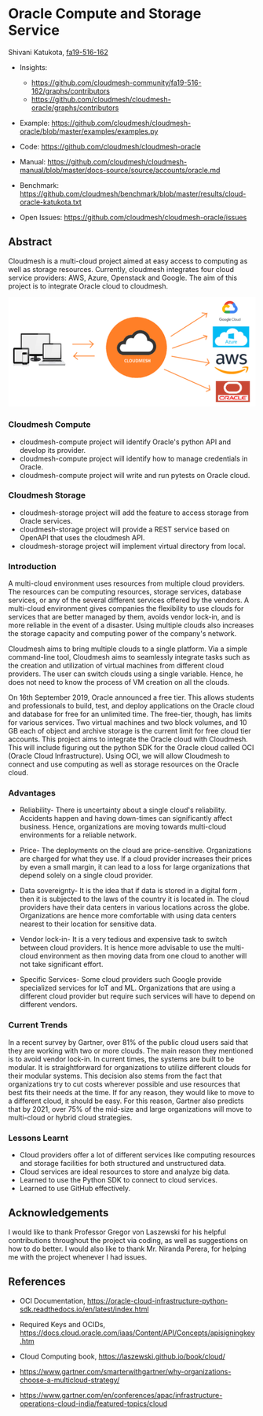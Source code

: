 # Oracle Compute and Storage Service

Shivani Katukota, [fa19-516-162](https://github.com/cloudmesh-community/fa19-516-162)

* Insights: 

    * <https://github.com/cloudmesh-community/fa19-516-162/graphs/contributors>
    * <https://github.com/cloudmesh/cloudmesh-oracle/graphs/contributors>

* Example: <https://github.com/cloudmesh/cloudmesh-oracle/blob/master/examples/examples.py>

* Code: <https://github.com/cloudmesh/cloudmesh-oracle>

* Manual: <https://github.com/cloudmesh/cloudmesh-manual/blob/master/docs-source/source/accounts/oracle.md>

* Benchmark: <https://github.com/cloudmesh/benchmark/blob/master/results/cloud-oracle-katukota.txt>

* Open Issues: <https://github.com/cloudmesh/cloudmesh-oracle/issues>

## Abstract

Cloudmesh is a multi-cloud project aimed at easy access to computing as well as 
storage resources. Currently, cloudmesh integrates four cloud service providers: 
AWS, Azure, Openstack and Google. The aim of this project is to integrate Oracle 
cloud to cloudmesh.

![Cloudmesh](../images/cloudmesh.png)

### Cloudmesh Compute

* cloudmesh-compute project will identify Oracle's python API and 
  develop its provider.
* cloudmesh-compute project will identify how to manage credentials 
  in Oracle.
* cloudmesh-compute project will write and run pytests on Oracle cloud. 

### Cloudmesh Storage

* cloudmesh-storage project will add the feature to access storage from 
  Oracle services.
* cloudmesh-storage project will provide a REST service based on 
  OpenAPI that uses the cloudmesh API.
* cloudmesh-storage project will implement virtual directory from local.

###	Introduction

A multi-cloud environment uses resources from multiple cloud providers. The 
resources can be computing resources, storage services, database services, or 
any of the several different services offered by the vendors. A multi-cloud 
environment gives companies the flexibility to use clouds for services that are 
better managed by them, avoids vendor lock-in, and is more reliable in the event
of a disaster. Using multiple clouds also increases the storage capacity and 
computing power of the company's network.

Cloudmesh aims to bring multiple clouds to a single platform. Via a simple 
command-line tool, Cloudmesh aims to seamlessly integrate tasks such as the 
creation and utilization of virtual machines from different cloud providers. The
user can switch clouds using a single variable. Hence, he does not need to know 
the process of VM creation on all the clouds. 

On 16th September 2019, Oracle announced a free tier. This allows students and 
professionals to build, test, and deploy applications on the Oracle cloud and 
database for free for an unlimited time. The free-tier, though, has limits for 
various services. Two virtual machines and two block volumes, and 10 GB each of 
object and archive storage is the current limit for free cloud tier accounts. 
This project aims to integrate the Oracle cloud with Cloudmesh. This will 
include figuring out the python SDK for the Oracle cloud called OCI (Oracle 
Cloud Infrastructure). Using OCI, we will allow Cloudmesh to connect and use 
computing as well as storage resources on the Oracle cloud.

###	Advantages

*	Reliability- There is uncertainty about a single cloud's reliability. 
Accidents happen and having down-times can significantly affect business. Hence, 
organizations are moving towards multi-cloud environments for a reliable 
network.

*	Price- The deployments on the cloud are price-sensitive. Organizations
 are charged for what they use. If a cloud provider increases their prices by 
 even a small margin, it can lead to a loss for large organizations that depend 
 solely on a single cloud provider.
 
*	Data sovereignty- It is the idea that if data is stored in a digital form
, then it is subjected to the laws of the country it is located in. The cloud 
providers have their data centers in various locations across the globe. 
Organizations are hence more comfortable with using data centers nearest to 
their location for sensitive data. 

*	Vendor lock-in- It is a very tedious and expensive task to switch between
 cloud providers. It is hence more advisable to use the multi-cloud environment 
 as then moving data from one cloud to another will not take significant effort.
 
*	Specific Services- Some cloud providers such Google provide specialized
 services for IoT and ML. Organizations that are using a different cloud 
 provider but require such services will have to depend on different vendors.

###	Current Trends

In a recent survey by Gartner, over 81% of the public cloud users said that they
are working with two or more clouds. The main reason they mentioned is to avoid 
vendor lock-in. In current times, the systems are built to be modular. It is 
straightforward for organizations to utilize different clouds for their modular 
systems. This decision also stems from the fact that organizations try to cut 
costs wherever possible and use resources that best fits their needs at the 
time. If for any reason, they would like to move to a different cloud, it should
be easy. For this reason, Gartner also predicts that by 2021, over 75% of the 
mid-size and large organizations will move to multi-cloud or hybrid cloud 
strategies.

### Lessons Learnt

* Cloud providers offer a lot of different services like computing resources 
and storage facilities for both structured and unstructured data.
* Cloud services are ideal resources to store and analyze big data.
* Learned to use the Python SDK to connect to cloud services.
* Learned to use GitHub effectively.

## Acknowledgements

I would like to thank Professor Gregor von Laszewski for his helpful
contributions throughout the project via coding, as well as suggestions on
how to do better. I would also like to thank Mr. Niranda Perera, for helping me 
with the project whenever I had issues.

## References

* OCI Documentation, 
<https://oracle-cloud-infrastructure-python-sdk.readthedocs.io/en/latest/index.html>

* Required Keys and OCIDs, 
<https://docs.cloud.oracle.com/iaas/Content/API/Concepts/apisigningkey.htm>
	
* Cloud Computing book, <https://laszewski.github.io/book/cloud/>

* <https://www.gartner.com/smarterwithgartner/why-organizations-choose-a-multicloud-strategy/>

* <https://www.gartner.com/en/conferences/apac/infrastructure-operations-cloud-india/featured-topics/cloud>
